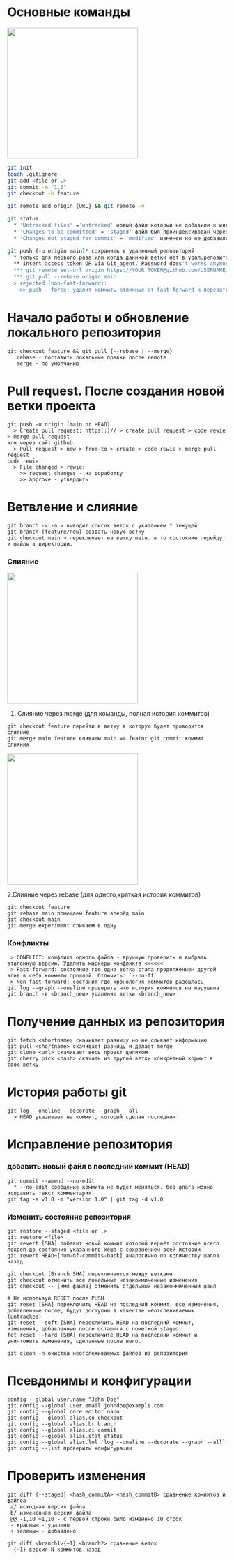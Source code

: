 # Основные команды
<img src="https://mma.prnewswire.com/media/1513369/Educative_Logo.jpg](https://cloudstudio.com.au/wp-content/uploads/2021/06/GitWorkflow-4.png"  width="auth" height="300">

```BASH
git init
touch .gitignore
git add <file or .>
git commit -m "1.0"
git checkout -b feature

git remote add origin {URL} && git remote -v

git status 
  * 'Untracked files' ='untracked' новый файл который не добавили к индексации через 'add'
  * 'Changes to be committed' = 'staged' файл был проиндексирован через add
  * 'Changes not staged for commit' = 'modified' изменен но не добавили к индексации через 'add'

git push (-u origin main)* сохранить в удаленный репозиторий
  * только для первого раза или когда даннной ветки нет в удал.репозитории
  ** insert access token OR via Git_agent. Password does't works anymore
  *** git remote set-url origin https://YOUR_TOKEN@github.com/USERNAME/REPOSITORY.git
  *** git pull --rebase origin main
  > rejected (non-fast-forward):
    >> push --force: удалит коммиты отличные от fast-forward и перезатрет посление отличия
```
# Начало работы и обновление локального репозитория
```
git checkout feature && git pull {--rebase | --merge}
   rebase - поставить локальные правки после remote
   merge - по умолчанию
```
# Pull request. После создания новой ветки проекта
```
git push -u origin (main or HEAD)
  > Create pull request: https[:]// > create pull request > code rewie > merge pull request
или через сайт github:
  > Pull request > new > from-to > create > code rewie > merge pull request
code rewie:
  > File changed > rewie:
    >> request changes - на доработку
    >> approve - утвердить
```
# Ветвление и слияние
```
git branch -v -a > выводит список веток с указанием * текущей
git branch {feature/new} создать новую ветку
git checkout main > переключает на ветку main. в то состояние перейдут и файлы в директории. 
```
### Слияние
<img src="https://wac-cdn.atlassian.com/dam/jcr:4639eeb8-e417-434a-a3f8-a972277fc66a/02%20Merging%20main%20into%20the%20feature%20branh.svg?cdnVersion=1968"  width="300" height="auto">

1. Слияние через merge (для команды, полная история коммитов) 
```
git checkout feature перейти в ветку в которую будет проводится слияние
git merge main feature вливаем main => featur git commit коммит слияния 
```

<img src="https://wac-cdn.atlassian.com/dam/jcr:3bafddf5-fd55-4320-9310-3d28f4fca3af/03%20Rebasing%20the%20feature%20branch%20into%20main.svg?cdnVersion=1968"  width="300" height="auto">

2.Слияние через rebase (для одного,краткая история коммитов) 
```
git checkout feature
git rebase main помещаем feature вперёд main
git checkout main
git merge experiment сливаем в одну
```
### Конфликты
```
 > CONFLICT: конфликт одного файла - вручную проверить и выбрать эталонную версию. Удалить маркеры конфликта <<<<<<
 > Fast-forward: состояние где одна ветка стала продолжением другой влив в себя коммиты прошлой. Отлючить: `--no-ff`
 > Non-fast-forward: состония где хронология коммитов разошлась
git log --graph --oneline проверить что история коммитов не нарушена
git branch -в <branch_new> удаление ветки <branch_new>
```
# Получение данных из репозитория
```
git fetch <shortname> скачивает разницу но не сливает информацию
git pull <shortname> скачивает разницу и делает merge
git clone <url> скачивает весь проект целиком
git cherry pick <hash> скачать из другой ветки конкретный кормит в свою ветку
```
# История работы git
```
git log --oneline --decorate --graph --all
  > HEAD указывает на коммит, который сделан последним
```
# Исправление репозитория
### добавить новый файл в последний коммит (HEAD)
```
git commit --amend --no-edit
  * --no-edit сообщение коммита не будет меняться. без флага можно исправить текст комментария
git tag -a v1.0 -m "version 1.0" | git tag -d v1.0
```
### Изменить состояние репозитория
```
git restore --staged <file or .>
git restore <file>
git revert [SHA] добавит новый коммит который вернёт состояние всего локреп до состояния указанного хеша с сохранением всей истории
git revert HEAD~[num-of-commits-back] аналогично по количеству шагов назад

git checkout [Branch SHA] переключается между ветками
git checkout отменить все локальные незакоммиченные изменения
git checkout -- [имя файла] отменить отдельный незакоммиченный файл

# Не используй RESET после PUSH
git reset [SHA] переключить HEAD на последний коммит, все изменения, добавленные после, будут доступны в качестве неотслеживаемых (untracked)
git reset --soft [SHA] переключить HEAD на последний коммит, изменения, добавленные после остаются с пометкой staged.
fet reset --hard [SHA] переключите HEAD на последний коммит и уничтожите изменения, сделанные после него.

git clean -n очистка неотслеживаемых файлов из репозитория
```
# Псевдонимы и конфигурации
```
config --global user.name "John Doe"
git config --global user.email johndoe@example.com
git config --global core.editor nano
git config --global alias.co checkout 
git config --global alias.br branch
git config --global alias.ci commit
git config --global alias.stat status
git config --global alias.lol 'log --oneline --decorate --graph --all`
git config --list проверить конфигурации
```
# Проверить изменения
```
git diff {--staged} <hash_commitA> <hash_commitB> сравнение комиитов и файлоа
 a/ исходная версия файла
 b/ измененная версия файла
 @@ -1,10 +1,10 - с первой строки было изменено 10 строк
 - красным - удалено
 + зеленым - добавлено

git diff <branch1>{~1} <branch2> сравнение веток
  {~1} версия N коммитов назад
```
